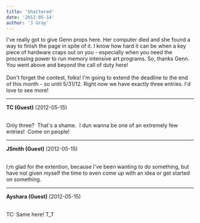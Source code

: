 ```yaml
---
title: 'Shattered'
date: '2012-05-14'
author: 'J Gray'
---
```


I've really got to give Genn props here. Her computer died and she found a way to finish the page in spite of it. I know how hard it can be when a key piece of hardware craps out on you - especially when you need the processing power to run memory intensive art programs. So, thanks Genn. You went above and beyond the call of duty here!<br><br>Don't forget the contest, folks! I'm going to extend the deadline to the end of this month - so until 5/31/12. Right now we have exactly three entries. I'd love to see more!<br>

---
**TC (Guest)** (2012-05-15)

<br> Only three?&nbsp; That's a shame.&nbsp; I dun wanna be one of an extremely few entries!&nbsp; Come on people!<br>

---
**JSmith (Guest)** (2012-05-15)

<br> I;m glad for the extention, because I've been wanting to do something, but have not given myself the time to even come up with an idea or get started on something.<br>

---
**Ayshara (Guest)** (2012-05-15)

<br> TC: Same here! T_T

